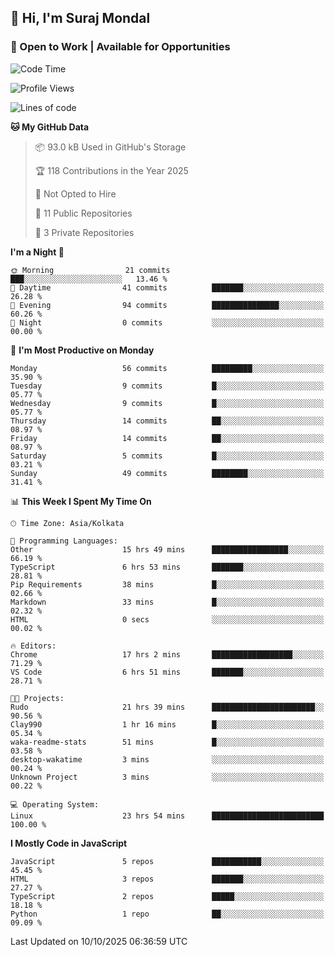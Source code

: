 ## 👋 Hi, I'm Suraj Mondal
### 🚀 Open to Work | Available for Opportunities

<!--START_SECTION:waka-->
![Code Time](http://img.shields.io/badge/Code%20Time-27%20hrs%2032%20mins-blue)

![Profile Views](http://img.shields.io/badge/Profile%20Views-214-blue)

![Lines of code](https://img.shields.io/badge/From%20Hello%20World%20I%27ve%20Written-99.8%20thousand%20lines%20of%20code-blue)

**🐱 My GitHub Data** 

> 📦 93.0 kB Used in GitHub's Storage 
 > 
> 🏆 118 Contributions in the Year 2025
 > 
> 🚫 Not Opted to Hire
 > 
> 📜 11 Public Repositories 
 > 
> 🔑 3 Private Repositories 
 > 
**I'm a Night 🦉** 

```text
🌞 Morning                21 commits          ███░░░░░░░░░░░░░░░░░░░░░░   13.46 % 
🌆 Daytime                41 commits          ███████░░░░░░░░░░░░░░░░░░   26.28 % 
🌃 Evening                94 commits          ███████████████░░░░░░░░░░   60.26 % 
🌙 Night                  0 commits           ░░░░░░░░░░░░░░░░░░░░░░░░░   00.00 % 
```
📅 **I'm Most Productive on Monday** 

```text
Monday                   56 commits          █████████░░░░░░░░░░░░░░░░   35.90 % 
Tuesday                  9 commits           █░░░░░░░░░░░░░░░░░░░░░░░░   05.77 % 
Wednesday                9 commits           █░░░░░░░░░░░░░░░░░░░░░░░░   05.77 % 
Thursday                 14 commits          ██░░░░░░░░░░░░░░░░░░░░░░░   08.97 % 
Friday                   14 commits          ██░░░░░░░░░░░░░░░░░░░░░░░   08.97 % 
Saturday                 5 commits           █░░░░░░░░░░░░░░░░░░░░░░░░   03.21 % 
Sunday                   49 commits          ████████░░░░░░░░░░░░░░░░░   31.41 % 
```


📊 **This Week I Spent My Time On** 

```text
🕑︎ Time Zone: Asia/Kolkata

💬 Programming Languages: 
Other                    15 hrs 49 mins      █████████████████░░░░░░░░   66.19 % 
TypeScript               6 hrs 53 mins       ███████░░░░░░░░░░░░░░░░░░   28.81 % 
Pip Requirements         38 mins             █░░░░░░░░░░░░░░░░░░░░░░░░   02.66 % 
Markdown                 33 mins             █░░░░░░░░░░░░░░░░░░░░░░░░   02.32 % 
HTML                     0 secs              ░░░░░░░░░░░░░░░░░░░░░░░░░   00.02 % 

🔥 Editors: 
Chrome                   17 hrs 2 mins       ██████████████████░░░░░░░   71.29 % 
VS Code                  6 hrs 51 mins       ███████░░░░░░░░░░░░░░░░░░   28.71 % 

🐱‍💻 Projects: 
Rudo                     21 hrs 39 mins      ███████████████████████░░   90.56 % 
Clay990                  1 hr 16 mins        █░░░░░░░░░░░░░░░░░░░░░░░░   05.34 % 
waka-readme-stats        51 mins             █░░░░░░░░░░░░░░░░░░░░░░░░   03.58 % 
desktop-wakatime         3 mins              ░░░░░░░░░░░░░░░░░░░░░░░░░   00.24 % 
Unknown Project          3 mins              ░░░░░░░░░░░░░░░░░░░░░░░░░   00.22 % 

💻 Operating System: 
Linux                    23 hrs 54 mins      █████████████████████████   100.00 % 
```

**I Mostly Code in JavaScript** 

```text
JavaScript               5 repos             ███████████░░░░░░░░░░░░░░   45.45 % 
HTML                     3 repos             ███████░░░░░░░░░░░░░░░░░░   27.27 % 
TypeScript               2 repos             █████░░░░░░░░░░░░░░░░░░░░   18.18 % 
Python                   1 repo              ██░░░░░░░░░░░░░░░░░░░░░░░   09.09 % 
```




 Last Updated on 10/10/2025 06:36:59 UTC
<!--END_SECTION:waka-->
